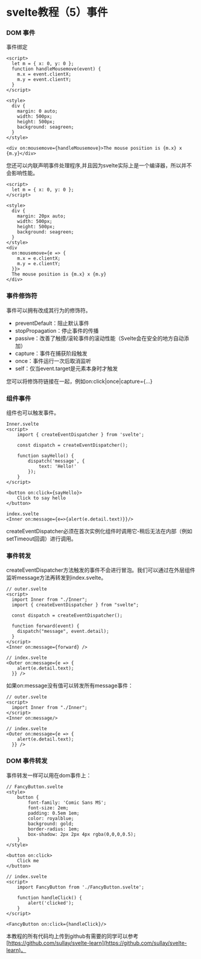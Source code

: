 # svelte教程（5）事件
### DOM 事件
事件绑定
```
<script>
  let m = { x: 0, y: 0 };
  function handleMousemove(event) {
    m.x = event.clientX;
    m.y = event.clientY;
  }
</script>

<style>
  div {
    margin: 0 auto;
    width: 500px;
    height: 500px;
    background: seagreen;
  }
</style>

<div on:mousemove={handleMousemove}>The mouse position is {m.x} x {m.y}</div>

```
您还可以内联声明事件处理程序,并且因为svelte实际上是一个编译器，所以并不会影响性能。
```
<script>
  let m = { x: 0, y: 0 };
</script>

<style>
  div {
    margin: 20px auto;
    width: 500px;
    height: 500px;
    background: seagreen;
  }
</style>
<div
  on:mousemove={e => {
    m.x = e.clientX;
    m.y = e.clientY;
  }}>
  The mouse position is {m.x} x {m.y}
</div>
```
### 事件修饰符
事件可以拥有改成其行为的修饰符。
- preventDefault：阻止默认事件
- stopPropagation：停止事件的传播
- passive：改善了触摸/滚轮事件的滚动性能（Svelte会在安全的地方自动添加）
- capture：事件在捕获阶段触发
- once：事件运行一次后取消监听
- self：仅当event.target是元素本身时才触发

您可以将修饰符链接在一起，例如on:click|once|capture={...}

### 组件事件
组件也可以触发事件。
```
Inner.svelte
<script>
	import { createEventDispatcher } from 'svelte';

	const dispatch = createEventDispatcher();

	function sayHello() {
		dispatch('message', {
			text: 'Hello!'
		});
	}
</script>

<button on:click={sayHello}>
	Click to say hello
</button>

index.svelte
<Inner on:message={e=>{alert(e.detail.text)}}/>
```
createEventDispatcher必须在首次实例化组件时调用它-稍后无法在内部（例如setTimeout回调）进行调用。

### 事件转发
createEventDispatcher方法触发的事件不会进行冒泡。我们可以通过在外层组件监听message方法再转发到index.svelte。
```
// outer.svelte
<script>
  import Inner from "./Inner";
  import { createEventDispatcher } from "svelte";

  const dispatch = createEventDispatcher();

  function forward(event) {
    dispatch("message", event.detail);
  }
</script>
<Inner on:message={forward} />

// index.svelte
<Outer on:message={e => {
    alert(e.detail.text);
  }} />

```
如果on:message没有值可以转发所有message事件：
```
// outer.svelte
<script>
  import Inner from "./Inner";
</script>
<Inner on:message/>

// index.svelte
<Outer on:message={e => {
    alert(e.detail.text);
  }} />

```
### DOM 事件转发
事件转发一样可以用在dom事件上：
```
// FancyButton.svelte
<style>
	button {
		font-family: 'Comic Sans MS';
		font-size: 2em;
		padding: 0.5em 1em;
		color: royalblue;
		background: gold;
		border-radius: 1em;
		box-shadow: 2px 2px 4px rgba(0,0,0,0.5);
	}
</style>

<button on:click>
	Click me
</button>

// index.svelte
<script>
	import FancyButton from './FancyButton.svelte';

	function handleClick() {
		alert('clicked');
	}
</script>

<FancyButton on:click={handleClick}/>
```
本教程的所有代码均上传到github有需要的同学可以参考 [https://github.com/sullay/svelte-learn](https://github.com/sullay/svelte-learn)。